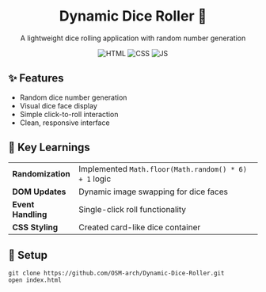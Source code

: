 <h1 align="center">Dynamic Dice Roller 🎲</h1>
<p align="center">A lightweight dice rolling application with random number generation</p>

<div align="center">
  <img src="https://img.shields.io/badge/HTML5-E34F26?style=flat&logo=html5&logoColor=white" alt="HTML">
  <img src="https://img.shields.io/badge/CSS3-1572B6?style=flat&logo=css3&logoColor=white" alt="CSS">
  <img src="https://img.shields.io/badge/JavaScript-F7DF1E?style=flat&logo=javascript&logoColor=black" alt="JS">
</div>

<h2>✨ Features</h2>
<ul>
  <li>Random dice number generation</li>
  <li>Visual dice face display</li>
  <li>Simple click-to-roll interaction</li>
  <li>Clean, responsive interface</li>
</ul>

<h2>🧠 Key Learnings</h2>
<table>
  <tr>
    <td><strong>Randomization</strong></td>
    <td>Implemented <code>Math.floor(Math.random() * 6) + 1</code> logic</td>
  </tr>
  <tr>
    <td><strong>DOM Updates</strong></td>
    <td>Dynamic image swapping for dice faces</td>
  </tr>
  <tr>
    <td><strong>Event Handling</strong></td>
    <td>Single-click roll functionality</td>
  </tr>
  <tr>
    <td><strong>CSS Styling</strong></td>
    <td>Created card-like dice container</td>
  </tr>
</table>

<h2>🚀 Setup</h2>
<pre><code>git clone https://github.com/OSM-arch/Dynamic-Dice-Roller.git
open index.html</code></pre>
